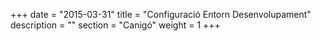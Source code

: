 +++
date        = "2015-03-31"
title       = "Configuració Entorn Desenvolupament"
description = ""
section     = "Canigó"
weight      = 1
+++
